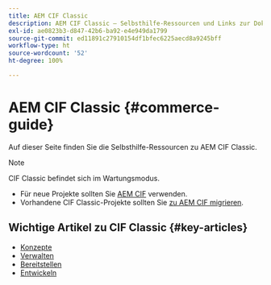 ```yaml
---
title: AEM CIF Classic
description: AEM CIF Classic – Selbsthilfe-Ressourcen und Links zur Dokumentation
exl-id: ae0823b3-d847-42b6-ba92-e4e949da1799
source-git-commit: ed11891c27910154df1bfec6225aecd8a9245bff
workflow-type: ht
source-wordcount: '52'
ht-degree: 100%

---
```


# AEM CIF Classic {#commerce-guide}

Auf dieser Seite finden Sie die Selbsthilfe-Ressourcen zu AEM CIF Classic.

>[!NOTE]
>
>CIF Classic befindet sich im Wartungsmodus.
>
>* Für neue Projekte sollten Sie [AEM CIF](/help/commerce/home.md) verwenden.
>* Vorhandene CIF Classic-Projekte sollten Sie [zu AEM CIF migrieren](/help/commerce/cif/migration.md).
>


## Wichtige Artikel zu CIF Classic {#key-articles}

* [Konzepte](administering/concepts.md)
* [Verwalten](administering/generic.md)
* [Bereitstellen](deploying/ecommerce.md)
* [Entwickeln](developing/ecommerce.md)
